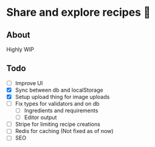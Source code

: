 # Share and explore recipes 🍜

## About

Highly WIP

## Todo

- [ ] Improve UI
- [x] Sync between db and localStorage
- [x] Setup upload thing for image uploads
- [ ] Fix types for validators and on db
  - [ ] Ingredients and requirements
  - [ ] Editor output
- [ ] Stripe for limiting recipe creations
- [ ] Redis for caching (Not fixed as of now)
- [ ] SEO

